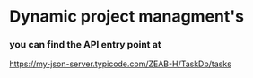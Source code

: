 # Dynamic project managment's 

### you can find the API entry point at 

https://my-json-server.typicode.com/ZEAB-H/TaskDb/tasks